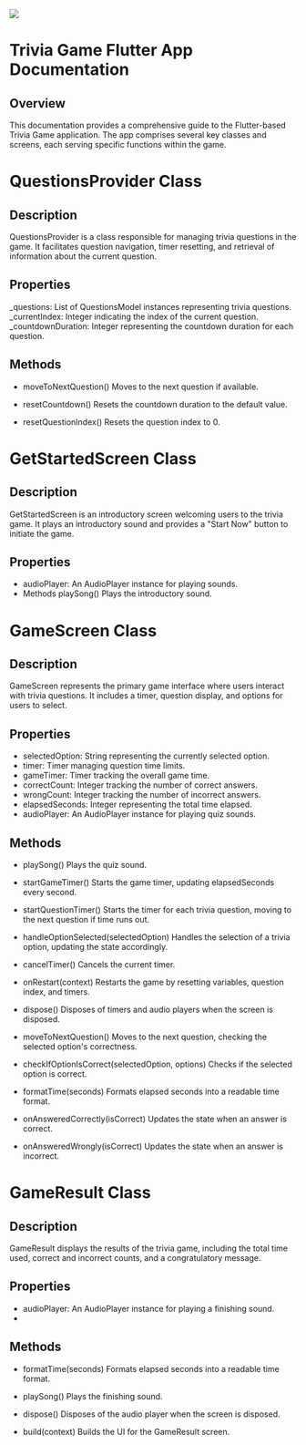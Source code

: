 ![](https://github.com/shegsbass/trivia_game/blob/master/trivia.gif)

# Trivia Game Flutter App Documentation
## Overview
This documentation provides a comprehensive guide to the Flutter-based Trivia Game application. The app comprises several key classes and screens, each serving specific functions within the game.

# QuestionsProvider Class
## Description
QuestionsProvider is a class responsible for managing trivia questions in the game. It facilitates question navigation, timer resetting, and retrieval of information about the current question.

## Properties
_questions: List of QuestionsModel instances representing trivia questions.
_currentIndex: Integer indicating the index of the current question.
_countdownDuration: Integer representing the countdown duration for each question.

## Methods
- moveToNextQuestion()
Moves to the next question if available.

- resetCountdown()
Resets the countdown duration to the default value.

- resetQuestionIndex()
Resets the question index to 0.

# GetStartedScreen Class
## Description
GetStartedScreen is an introductory screen welcoming users to the trivia game. It plays an introductory sound and provides a "Start Now" button to initiate the game.

## Properties
- audioPlayer: An AudioPlayer instance for playing sounds.
- Methods
playSong()
Plays the introductory sound.

# GameScreen Class
## Description
GameScreen represents the primary game interface where users interact with trivia questions. It includes a timer, question display, and options for users to select.

## Properties
- selectedOption: String representing the currently selected option.
- timer: Timer managing question time limits.
- gameTimer: Timer tracking the overall game time.
- correctCount: Integer tracking the number of correct answers.
- wrongCount: Integer tracking the number of incorrect answers.
- elapsedSeconds: Integer representing the total time elapsed.
- audioPlayer: An AudioPlayer instance for playing quiz sounds.
  
## Methods
- playSong()
Plays the quiz sound.

- startGameTimer()
Starts the game timer, updating elapsedSeconds every second.

- startQuestionTimer()
Starts the timer for each trivia question, moving to the next question if time runs out.

- handleOptionSelected(selectedOption)
Handles the selection of a trivia option, updating the state accordingly.

- cancelTimer()
Cancels the current timer.

- onRestart(context)
Restarts the game by resetting variables, question index, and timers.

- dispose()
Disposes of timers and audio players when the screen is disposed.

- moveToNextQuestion()
Moves to the next question, checking the selected option's correctness.

- checkIfOptionIsCorrect(selectedOption, options)
Checks if the selected option is correct.

- formatTime(seconds)
Formats elapsed seconds into a readable time format.

- onAnsweredCorrectly(isCorrect)
Updates the state when an answer is correct.

- onAnsweredWrongly(isCorrect)
Updates the state when an answer is incorrect.

# GameResult Class
## Description
GameResult displays the results of the trivia game, including the total time used, correct and incorrect counts, and a congratulatory message.

## Properties
- audioPlayer: An AudioPlayer instance for playing a finishing sound.
- 
## Methods
- formatTime(seconds)
Formats elapsed seconds into a readable time format.

- playSong()
Plays the finishing sound.

- dispose()
Disposes of the audio player when the screen is disposed.

- build(context)
Builds the UI for the GameResult screen.
